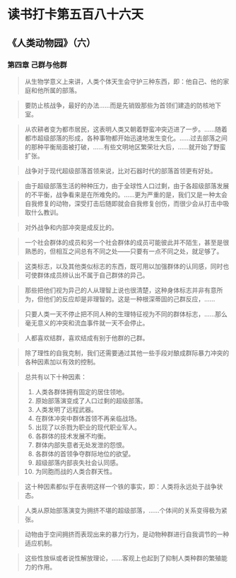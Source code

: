 # 读书打卡第五百八十六天
## 《人类动物园》（六）
### 第四章 己群与他群

> 从生物学意义上来讲，人类个体天生会守护三种东西，即：他自己、他的家庭和他所属的部落。

> 要防止核战争，最好的办法……而是先销毁那些为首领们建造的防核地下室。

> 从农耕者变为都市居民，这表明人类又朝着野蛮冲突迈进了一步。……随着都市超级部落的形成，各种事物都开始迅速地发生变化。……过去部落之间的那种平衡局面被打破，……有些文明地区繁荣壮大后，……就开始了野蛮扩张。

> 战争对于现代超级部落首领来说，比对石器时代的部落首领更有好处。

> 由于超级部落生活的种种压力，由于全球性人口过剩，由于各超级部落发展的不平衡，战争看来是在所难免的。……更为严重的是，我们又是一种太会自我修复的动物，深受打击后随即就会自我修复创伤，而很少会从打击中吸取什么教训。

> 对外战争和内部冲突是成反比的。

> 一个社会群体的成员和另一个社会群体的成员可能彼此并不陌生，甚至是很熟悉的，但相互之间总有不同之处——只要有一点不同之处，就足够了。

> 这类标志，以及其他类似标志的东西，既可用以加强群体的认同感，同时也可使群体成员辨认出不属于自己群体的异己。

> 那些把他们视为异己的人从理智上说也很清楚，这种身体标志并非有意所为，但他们的反应却是非理智的。这是一种根深蒂固的己群反应，……

> 只要人类一天不停止把不同人种的生理特征视为不同的群体标志，……那么毫无意义的冲突和流血事件就一天不会停止。

> 人都喜欢结群，喜欢结成有别于他群的己群。

> 除了理性的自我克制，我们还需要通过其他一些手段对酿成群际暴力冲突的各种因素加以有效的控制。

> 总共有以下十种因素：
> 1. 人类各群体拥有固定的居住领地。
> 2. 原始部落演变成了人口过剩的超级部落。
> 3. 人类发明了远程武器。
> 4. 在群体冲突中群体首领不再亲临战场。
> 5. 出现了以杀戮为职业的现代职业军人。
> 6. 各群体的技术发展不均衡。
> 7. 群体内部失意者无处发泄的怨恨。
> 8. 各群体的首领争夺群际地位的欲望。
> 9. 超级部落内部丧失社会认同感。
> 10. 为同胞而战的人类合群天性。

> 这十种因素都似乎在表明这样一个铁的事实，即：人类将永远处于战争状态。

> 人类从原始部落演变为拥挤不堪的超级部落，……个体间的关系变得极为紧张。

> 动物由于空间拥挤而表现出来的暴力行为，是动物种群进行自我调节的一种适应机制。

> 这些性放纵或者说性解放理论，……客观上也起到了抑制人类种群的繁殖能力的作用。